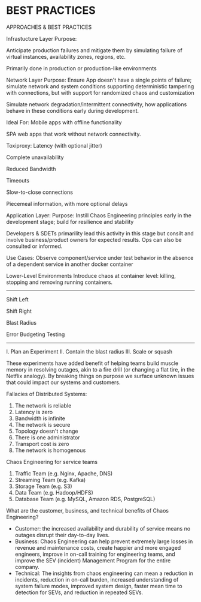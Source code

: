 
# BEST PRACTICES
APPROACHES & BEST PRACTICES

Infrastucture Layer
Purpose:

Anticipate production failures and mitigate them by simulating failure of virtual instances, availability zones, regions, etc.

Primarily done in production or production-like environments

Network Layer
Purpose:
Ensure App doesn't have a single points of failure; simulate network and system conditions supporting deterministic tampering with connections, but with support for randomized chaos and customization

Simulate network degradation/intermittent connectivity, how applications behave in these conditions early during development.

Ideal For:
Mobile apps with offline functionality

SPA web apps that work without network connectivity.

Toxiproxy:
Latency (with optional jitter)

Complete unavailability

Reduced Bandwidth

Timeouts

Slow-to-close connections

Piecemeal information, with more optional delays

Application Layer:
Purpose:
Instill Chaos Engineering principles early in the development stage; build for resilience and stability

Developers & SDETs primarility lead this activity in this stage but consilt and involve business/product owners for expected results. Ops can also be consulted or informed.

Use Cases:
Observe component/service under test behavior in the absence of a dependent service in another docker container

Lower-Level Environments
Introduce chaos at container level: killing, stopping and removing running containers.

__________
Shift Left

Shift Right

Blast Radius

Error Budgeting Testing

____

I. Plan an Experiment
II. Contain the blast radius
III. Scale or squash

These experiments have added benefit of helping teams build muscle memory in resolving outages, akin to a fire drill (or changing a flat tire, in the Netflix analogy). By breaking things on purpose we surface unknown issues that could impact our systems and customers.

Fallacies of Distributed Systems:
1. The network is reliable
2. Latency is zero
3. Bandwidth is infinite
4. The network is secure
5. Topology doesn't change
6. There is one administrator
7. Transport cost is zero
8. The network is homogenous

Chaos Engineering for service teams
1. Traffic Team (e.g. Nginx, Apache, DNS)
2. Streaming Team (e.g. Kafka)
3. Storage Team (e.g. S3)
4. Data Team (e.g. Hadoop/HDFS)
5. Database Team (e.g. MySQL, Amazon RDS, PostgreSQL)

What are the customer, business, and technical benefits of Chaos Engineering?
- Customer: the increased availability and durability of service means no outages disrupt their day-to-day lives.
- Business: Chaos Engineering can help prevent extremely large losses in revenue and maintenance costs, create happier and more engaged engineers, improve in on-call training for engineering teams, and improve the SEV (incident) Management Program for the entire company.
- Technical: The insights from chaos engineering can mean a reduction in incidents, reduction in on-call burden, increased understanding of system failure modes, improved system design, faster mean time to detection for SEVs, and reduction in repeated SEVs.